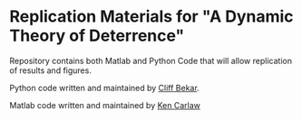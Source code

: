 # Replication Materials for "A Dynamic Theory of Deterrence"

Repository contains both Matlab and Python Code that will allow replication of results and figures.

Python code written and maintained by [Cliff Bekar](https://sites.google.com/a/lclark.edu/bekar/home).

Matlab code written and maintained by [Ken Carlaw](https://epp.ok.ubc.ca/about/contact/kenneth-carlaw/)
